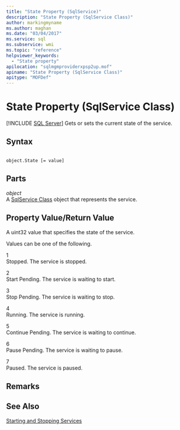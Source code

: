 ```yaml
---
title: "State Property (SqlService)"
description: "State Property (SqlService Class)"
author: markingmyname
ms.author: maghan
ms.date: "03/04/2017"
ms.service: sql
ms.subservice: wmi
ms.topic: "reference"
helpviewer_keywords:
  - "State property"
apilocation: "sqlmgmproviderxpsp2up.mof"
apiname: "State Property (SqlService Class)"
apitype: "MOFDef"
---
```

# State Property (SqlService Class)
[!INCLUDE [SQL Server](../../../includes/applies-to-version/sqlserver.md)]
  Gets or sets the current state of the service.  
  
## Syntax  
  
```  
  
object.State [= value]  
```  
  
## Parts  
 *object*  
 A [SqlService Class](../../../relational-databases/wmi-provider-configuration-classes/sqlservice-class/sqlservice-class.md) object that represents the service.  
  
## Property Value/Return Value  
 A uint32 value that specifies the state of the service.  
  
 Values can be one of the following.  
  
 1  
 Stopped. The service is stopped.  
  
 2  
 Start Pending. The service is waiting to start.  
  
 3  
 Stop Pending. The service is waiting to stop.  
  
 4  
 Running. The service is running.  
  
 5  
 Continue Pending. The service is waiting to continue.  
  
 6  
 Pause Pending. The service is waiting to pause.  
  
 7  
 Paused. The service is paused.  
  
## Remarks  
  
## See Also  
 [Starting and Stopping Services](https://technet.microsoft.com/library/ms174886\(v=sql.105\).aspx)  
  
  
